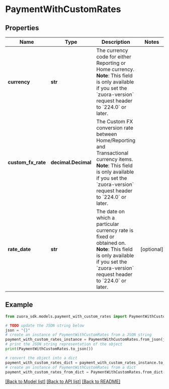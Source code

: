 # PaymentWithCustomRates


## Properties

Name | Type | Description | Notes
------------ | ------------- | ------------- | -------------
**currency** | **str** | The currency code for either Reporting or Home currency.   **Note**: This field is only available if you set the &#x60;zuora-version&#x60; request header to &#x60;224.0&#x60; or later. | 
**custom_fx_rate** | **decimal.Decimal** | The Custom FX conversion rate between Home/Reporting and Transactional currency items.   **Note**: This field is only available if you set the &#x60;zuora-version&#x60; request header to &#x60;224.0&#x60; or later. | 
**rate_date** | **str** | The date on which a particular currency rate is fixed or obtained on.   **Note**: This field is only available if you set the &#x60;zuora-version&#x60; request header to &#x60;224.0&#x60; or later. | [optional] 

## Example

```python
from zuora_sdk.models.payment_with_custom_rates import PaymentWithCustomRates

# TODO update the JSON string below
json = "{}"
# create an instance of PaymentWithCustomRates from a JSON string
payment_with_custom_rates_instance = PaymentWithCustomRates.from_json(json)
# print the JSON string representation of the object
print(PaymentWithCustomRates.to_json())

# convert the object into a dict
payment_with_custom_rates_dict = payment_with_custom_rates_instance.to_dict()
# create an instance of PaymentWithCustomRates from a dict
payment_with_custom_rates_from_dict = PaymentWithCustomRates.from_dict(payment_with_custom_rates_dict)
```
[[Back to Model list]](../README.md#documentation-for-models) [[Back to API list]](../README.md#documentation-for-api-endpoints) [[Back to README]](../README.md)


